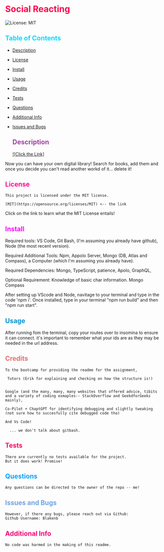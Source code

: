 # <span style="color:rgb(255, 0, 76);">Social Reacting</span>
![License: MIT](./utils/MITBADGE.svg)
##  <span style="color:rgb(0, 217, 255);">Table of Contents</span>
- [Description](#description)
- [License](#license)
- [Install](#install)
- [Usage](#usage)
- [Credits](#credits)
- [Tests](#tests)
- [Questions](#questions)
- [Additional Info](#additional-info)
- [Issues and Bugs](#issues-and-bugs)
  

  ## <span style="color:rgb(158, 66, 160);">Description</span>

  [![Click the Link]](https://bookit-xltx.onrender.com)

  
Now you can have your own digital library! Search for books, add them and once you decide you can't read another workd of it... delete it!

  ## <span style="color:rgb(255, 0, 153);">License</span>
    This project is licensed under the MIT license.

    [MIT](https://opensource.org/licenses/MIT) <-- the link

  Click on the link to learn what the MIT License entails!

  ## <span style="color:rgb(255, 0, 255);">Install</span>
  Required tools: VS Code, Git Bash, (I'm assuming you already have github), Node (the most recent version).

  Required Additional Tools: Npm, Appolo Server, Mongo (DB, Atlas and Compass), a Computer (which I'm assuming you already have).

  Required Dependencies: Mongo, TypeScript, patience, Apolo, GraphQL, 

  Optional Requirement: Knowledge of basic char information. Mongo Compass

  After setting up VScode and Node, navitage to your terminal and type in the code 'npm i'.
  Once installed, type in your terminal "npm run build" and then "npm run start".

  ## <span style="color:rgb(0, 147, 206);">Usage</span>

  After running fom the terminal, copy your routes over to insomina to ensure it can connect.
  it's important to remember what your ids are as they may be needed in the url address.



  ## <span style="color:rgb(225, 112, 112);">Credits</span>
    To the bootcamp for providing the readme for the assignment,

     Tutors (Erik for explaining and checking on how the structure is!)
    

    Google (and the many, many, many websites that offered advice, tibits and a variety of coding exmaples-- StackOverflow and GeekdforGeeks mainly),

    Co-Pilot + ChaptGPT for identifying debugging and slightly tweaking (not sure how to succesfully cite debugged code tho)

    And Vs Code!
    
      ... we don't talk about gitbash.
  
  ## <span style="color:rgb(255, 0, 98);">Tests</span>

    There are currently no tests available for the project.
    But it does work! Promise!

  ## <span style="color:rgb(2, 162, 255);">Questions</span>

    Any questions can be directed to the owner of the repo -- me!

   ## <span style="color:rgb(112, 163, 225);">Issues and Bugs</span>

    However, if there any bugs, please reach out via Github:
    Github Username: Blakenb
 

  ## <span style="color:rgb(245, 0, 122);">Additional Info</span>

    No code was harmed in the making of this readme.
